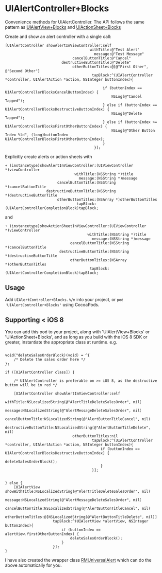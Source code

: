 UIAlertController+Blocks
========================

Convenience methods for UIAlertController. The API follows the same pattern as [UIAlertView+Blocks](https://github.com/ryanmaxwell/UIAlertView-Blocks) and [UIActionSheet+Blocks](https://github.com/ryanmaxwell/UIActionSheet-Blocks)

Create and show an alert controller with a single call:

```objc
[UIAlertController showAlertInViewController:self
                                       withTitle:@"Test Alert"
                                         message:@"Test Message"
                               cancelButtonTitle:@"Cancel"
                          destructiveButtonTitle:@"Delete"
                               otherButtonTitles:@[@"First Other", @"Second Other"]
                                        tapBlock:^(UIAlertController *controller, UIAlertAction *action, NSInteger buttonIndex){
                                             
                                             if (buttonIndex == UIAlertControllerBlocksCancelButtonIndex) {
                                                 NSLog(@"Cancel Tapped");
                                             } else if (buttonIndex == UIAlertControllerBlocksDestructiveButtonIndex) {
                                                 NSLog(@"Delete Tapped");
                                             } else if (buttonIndex >= UIAlertControllerBlocksFirstOtherButtonIndex) {
                                                 NSLog(@"Other Button Index %ld", (long)buttonIndex - UIAlertControllerBlocksFirstOtherButtonIndex);
                                             }
                                         }];
```

Explicitly create alerts or action sheets with

```objc
+ (instancetype)showAlertInViewController:(UIViewController *)viewController
                                withTitle:(NSString *)title
                                  message:(NSString *)message
                        cancelButtonTitle:(NSString *)cancelButtonTitle
                   destructiveButtonTitle:(NSString *)destructiveButtonTitle
                        otherButtonTitles:(NSArray *)otherButtonTitles
                                 tapBlock:(UIAlertControllerCompletionBlock)tapBlock;
```

and 

```objc
+ (instancetype)showActionSheetInViewController:(UIViewController *)viewController
                                      withTitle:(NSString *)title
                                        message:(NSString *)message
                              cancelButtonTitle:(NSString *)cancelButtonTitle
                         destructiveButtonTitle:(NSString *)destructiveButtonTitle
                              otherButtonTitles:(NSArray *)otherButtonTitles
                                       tapBlock:(UIAlertControllerCompletionBlock)tapBlock;
```

## Usage

Add `UIAlertController+Blocks.h/m` into your project, or `pod 'UIAlertController+Blocks'` using CocoaPods.

## Supporting < iOS 8

You can add this pod to your project, along with 'UIAlertView+Blocks' or 'UIActionSheet+Blocks', and as long as you build with the iOS 8 SDK or greater, instantiate the appropriate class at runtime. e.g.

```objc

void(^deleteSalesOrderBlock)(void) = ^{
    /* Delete the sales order here */
};

if ([UIAlertController class]) {
    
    /* UIAlertController is preferable on >= iOS 8, as the destructive button will be in red */
    
    [UIAlertController showAlertInViewController:self
                                       withTitle:NSLocalizedString(@"AlertTitleDeleteSalesOrder", nil)
                                         message:NSLocalizedString(@"AlertMessageDeleteSalesOrder", nil)
                               cancelButtonTitle:NSLocalizedString(@"AlertButtonTitleCancel", nil)
                          destructiveButtonTitle:NSLocalizedString(@"AlertButtonTitleDelete", nil)
                               otherButtonTitles:nil
                                        tapBlock:^(UIAlertController *controller, UIAlertAction *action, NSInteger buttonIndex){
                                            if (buttonIndex == UIAlertControllerBlocksDestructiveButtonIndex) {
                                                deleteSalesOrderBlock();
                                            }
                                        }];
    
    
} else {
    [UIAlertView showWithTitle:NSLocalizedString(@"AlertTitleDeleteSalesOrder", nil)
                       message:NSLocalizedString(@"AlertMessageDeleteSalesOrder", nil)
             cancelButtonTitle:NSLocalizedString(@"AlertButtonTitleCancel", nil)
             otherButtonTitles:@[NSLocalizedString(@"AlertButtonTitleDelete", nil)]
                      tapBlock:^(UIAlertView *alertView, NSInteger buttonIndex){
                          if (buttonIndex == alertView.firstOtherButtonIndex) {
                              deleteSalesOrderBlock();
                          }
                      }];
}

```

I have also created the wrapper class [RMUniversalAlert](https://github.com/ryanmaxwell/RMUniversalAlert) which can do the above automatically for you.